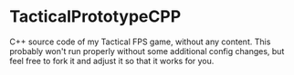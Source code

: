 # TacticalPrototypeCPP

C++ source code of my Tactical FPS game, without any content.
This probably won't run properly without some additional config changes, but feel free to fork it and adjust it so that it works for you.
